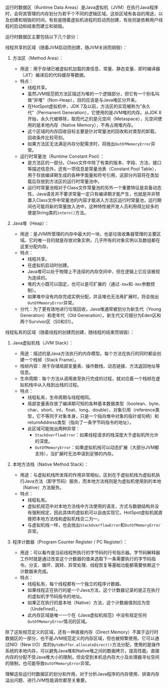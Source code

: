 
运行时数据区（Runtime Data Areas）是Java虚拟机（JVM）在执行Java程序时，会将其管理的内存划分为若干个不同的逻辑区域。这些区域有各自的用途，以及创建和销毁的时间，有些是随着虚拟机进程的启动而创建，有些则是依赖用户线程的启动和结束而建立和销毁。

运行时数据区主要包括以下几个部分：

线程共享的区域（随着JVM启动而创建，随JVM关闭而销毁）：

1.  方法区（Method Area）：
    *   用途：用于存储已被虚拟机加载的类信息、常量、静态变量、即时编译器（JIT）编译后的代码缓存等数据。
    *   特点：
        *   线程共享。
        *   虽然JVM规范把方法区描述为堆的一个逻辑部分，但它有一个别名叫做“非堆”（Non-Heap），目的应该是与Java堆区分开来。
        *   在HotSpot虚拟机中，JDK 7及以前，方法区的实现被称为“永久代”（Permanent Generation），它使用的是JVM堆的内存。从JDK 8开始，永久代被移除，取而代之的是元空间（Metaspace），元空间使用的是本地内存（Native Memory），不再占用堆内存。
        *   这个区域的内存回收目标主要是针对常量池的回收和对类型的卸载，回收条件比较苛刻。
        *   如果方法区无法满足内存分配需求时，将抛出`OutOfMemoryError`异常。
    *   运行时常量池（Runtime Constant Pool）：
        *   是方法区的一部分。Class文件中除了有类的版本、字段、方法、接口等描述信息外，还有一项信息是常量池表（Constant Pool Table），用于存放编译期生成的各种字面量和符号引用，这部分内容将在类加载后存放到方法区的运行时常量池中。
        *   运行时常量池相对于Class文件常量池的另外一个重要特征是具备动态性，Java语言并不要求常量一定只有编译期才能产生，也就是并非预置入Class文件中常量池的内容才能进入方法区运行时常量池，运行期间也可能将新的常量放入池中，这种特性被开发人员利用得比较多的便是String类的`intern()`方法。

2.  Java堆（Heap）：
    *   用途：是JVM所管理的内存中最大的一块，也是垃圾收集器管理的主要区域。它的唯一目的就是存放对象实例，几乎所有的对象实例以及数组都在这里分配内存。
    *   特点：
        *   线程共享。
        *   在虚拟机启动时创建。
        *   Java堆可以处于物理上不连续的内存空间中，但在逻辑上它应该被视为连续的。
        *   堆的大小既可以固定，也可以是可扩展的（通过`-Xmx`和`-Xms`参数控制）。
        *   如果堆中没有内存完成实例分配，并且堆也无法再扩展时，将会抛出`OutOfMemoryError`异常。
    *   分代：为了更有效地进行垃圾回收，Java堆通常被划分为新生代（Young Generation）和老年代（Old Generation）。新生代又可细分为Eden区和两个Survivor区（S0和S1）。

线程私有的区域（随着线程的创建而创建，随线程的结束而销毁）：

1.  Java虚拟机栈（JVM Stack）：
    *   用途：描述的是Java方法执行的内存模型。每个方法在执行的同时都会创建一个栈帧（Stack Frame）。
    *   栈帧内容：用于存储局部变量表、操作数栈、动态链接、方法返回地址等信息。
    *   生命周期：每个方法从调用直至执行完成的过程，就对应着一个栈帧在虚拟机栈中从入栈到出栈的过程。
    *   特点：
        *   线程私有，生命周期与线程相同。
        *   局部变量表存放了编译期可知的各种基本数据类型（boolean、byte、char、short、int、float、long、double）、对象引用（reference类型，它不等同于对象本身，只是一个指向堆中对象的指针或句柄）和returnAddress类型（指向了一条字节码指令的地址）。
        *   此区域可能抛出两种异常：
            *   `StackOverflowError`：如果线程请求的栈深度大于虚拟机所允许的深度。
            *   `OutOfMemoryError`：如果虚拟机栈可以动态扩展（大部分JVM都支持），当扩展时无法申请到足够的内存。

2.  本地方法栈（Native Method Stack）：
    *   用途：与虚拟机栈所发挥的作用非常相似，区别在于虚拟机栈为虚拟机执行Java方法（即字节码）服务，而本地方法栈则是为虚拟机使用到的本地（Native）方法服务。
    *   特点：
        *   线程私有。
        *   虚拟机规范中对本地方法栈中方法使用的语言、方式与数据结构并没有强制规定，因此具体的虚拟机可以自由实现它。HotSpot虚拟机就直接把本地方法栈和虚拟机栈合二为一。
        *   与虚拟机栈一样，也会抛出`StackOverflowError`和`OutOfMemoryError`异常。

3.  程序计数器（Program Counter Register / PC Register）：
    *   用途：可以看作是当前线程所执行的字节码的行号指示器。字节码解释器工作时就是通过改变这个计数器的值来选取下一条需要执行的字节码指令。分支、循环、跳转、异常处理、线程恢复等基础功能都需要依赖这个计数器来完成。
    *   特点：
        *   线程私有，每个线程都有一个独立的程序计数器。
        *   如果线程正在执行的是一个Java方法，这个计数器记录的是正在执行的虚拟机字节码指令的地址。
        *   如果正在执行的是本地（Native）方法，这个计数器值则应为空（Undefined）。
        *   此内存区域是唯一一个在《Java虚拟机规范》中没有规定任何`OutOfMemoryError`情况的区域。

除了这些规范定义的区域，还有一种直接内存（Direct Memory）不属于运行时数据区的一部分，也不是JVM规范定义的内存区域，但也被频繁使用。它可以通过NIO（New I/O）库的`ByteBuffer.allocateDirect()`方法分配，使用的是操作系统的本地内存，可以避免Java堆和Native堆之间的数据拷贝，提高性能。直接内存的分配不受Java堆大小的限制，但会受到本机总内存大小及处理器寻址空间的限制，也可能导致`OutOfMemoryError`异常。

理解这些运行时数据区的划分和作用，对于分析Java程序的内存使用、排查内存溢出问题、进行JVM性能调优都至关重要。

